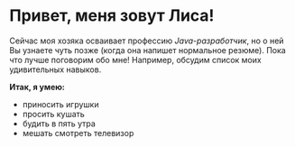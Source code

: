 # Привет, меня зовут Лиса!

[](https://drive.google.com/file/d/1cHmHFkyEK5lvtwAxfNH8Ch2sw6mWXbMy/view)

Сейчас моя хозяка осваивает профессию *Java-разработчик*, но о ней Вы узнаете чуть позже (когда она напишет нормальное резюме). Пока что лучше поговорим обо мне! Например, обсудим список моих удивительных навыков.

**Итак, я умею:**
+ приносить игрушки
+ просить кушать
+ будить в пять утра
+ мешать смотреть телевизор